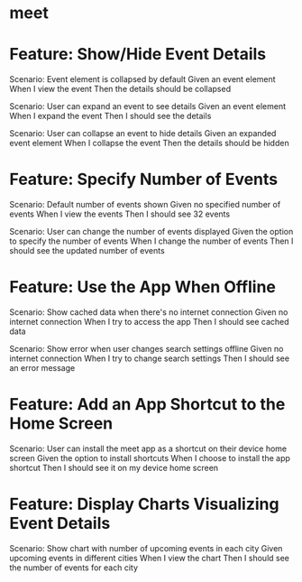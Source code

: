 # meet
# Feature: Show/Hide Event Details

Scenario: Event element is collapsed by default
    Given an event element
    When I view the event
    Then the details should be collapsed

Scenario: User can expand an event to see details
    Given an event element
    When I expand the event
    Then I should see the details

Scenario: User can collapse an event to hide details
    Given an expanded event element
    When I collapse the event
    Then the details should be hidden
    
# Feature: Specify Number of Events

Scenario: Default number of events shown
    Given no specified number of events
    When I view the events
    Then I should see 32 events

Scenario: User can change the number of events displayed
    Given the option to specify the number of events
    When I change the number of events
    Then I should see the updated number of events

# Feature: Use the App When Offline

Scenario: Show cached data when there's no internet connection
    Given no internet connection
    When I try to access the app
    Then I should see cached data

Scenario: Show error when user changes search settings offline
    Given no internet connection
    When I try to change search settings
    Then I should see an error message

# Feature: Add an App Shortcut to the Home Screen

Scenario: User can install the meet app as a shortcut on their device home screen
    Given the option to install shortcuts
    When I choose to install the app shortcut
    Then I should see it on my device home screen

# Feature: Display Charts Visualizing Event Details

Scenario: Show chart with number of upcoming events in each city
    Given upcoming events in different cities
    When I view the chart
    Then I should see the number of events for each city

